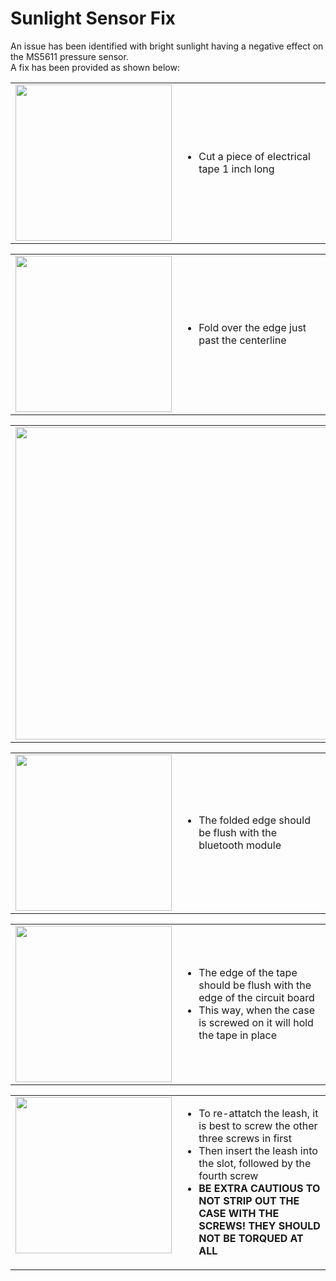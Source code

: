 <h1>Sunlight Sensor Fix</h1>
An issue has been identified with bright sunlight having a negative effect on the MS5611 pressure sensor. </br>
A fix has been provided as shown below:

<table>
  <tr>
    <td width=33% vAlign="top" align="center">
      <img src="https://github.com/glydrfreak/vSpeed-Vario/blob/master/Images/ssf1.JPG" width=250>
    </td>
    <td width=66%> 
      <ul>
        <li>Cut a piece of electrical tape 1 inch long</li>
      </ul>
    </td>
  </tr>
</table>
<table>
  <tr>
    <td width=33% vAlign="top" align="center">
      <img src="https://github.com/glydrfreak/vSpeed-Vario/blob/master/Images/ssf2.JPG" width=250>
    </td>
    <td width=66%> 
      <ul>
        <li>Fold over the edge just past the centerline</li>
      </ul>
    </td>
  </tr>
</table>
<table>
  <tr>
    <td width=60% vAlign="top" align="center">
      <img src="https://github.com/glydrfreak/vSpeed-Vario/blob/master/Images/Inkedssf3_LI.jpg" width=500>
    </td>
    <td width=40%> 
      <ul>
        <li>Apply the sticky side in front of the battery connector</li>
        <li>Make sure to have the pressure sensor free of the sticky part, or else the sensor will be suffocated</li>
      </ul>
    </td>
  </tr>
</table>
<table>
  <tr>
    <td width=33% vAlign="top" align="center">
      <img src="https://github.com/glydrfreak/vSpeed-Vario/blob/master/Images/ssf4.JPG" width=250>
    </td>
    <td width=66%> 
      <ul>
        <li>The folded edge should be flush with the bluetooth module</li>
      </ul>
    </td>
  </tr>
</table>
<table>
  <tr>
    <td width=33% vAlign="top" align="center">
      <img src="https://github.com/glydrfreak/vSpeed-Vario/blob/master/Images/ssf5.JPG" width=250>
    </td>
    <td width=66%> 
      <ul>
        <li>The edge of the tape should be flush with the edge of the circuit board</li>
        <li>This way, when the case is screwed on it will hold the tape in place</li>
      </ul>
    </td>
  </tr>
</table>
<table>
  <tr>
    <td width=33% vAlign="top" align="center">
      <img src="https://github.com/glydrfreak/vSpeed-Vario/blob/master/Images/ssf6.JPG" width=250>
    </td>
    <td width=66%> 
      <ul>
        <li>To re-attatch the leash, it is best to screw the other three screws in first</li>
        <li>Then insert the leash into the slot, followed by the fourth screw</li>
        <li><b>BE EXTRA CAUTIOUS TO NOT STRIP OUT THE CASE WITH THE SCREWS! THEY SHOULD NOT BE TORQUED AT ALL</b></li>
      </ul>
    </td>
  </tr>
</table>
